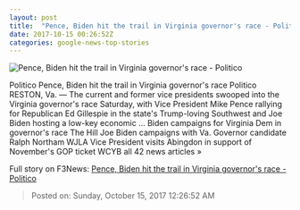 ```yaml
---
layout: post
title:  "Pence, Biden hit the trail in Virginia governor's race - Politico"
date: 2017-10-15 00:26:52Z
categories: google-news-top-stories
---
```


![Pence, Biden hit the trail in Virginia governor's race - Politico](http://static.politico.com/70/9a/0fbfe8a1424c9b2c668cb7b9f96f/20171003-mike-pence-ap-1160.jpg)

Politico Pence, Biden hit the trail in Virginia governor's race Politico RESTON, Va. — The current and former vice presidents swooped into the Virginia governor's race Saturday, with Vice President Mike Pence rallying for Republican Ed Gillespie in the state's Trump-loving Southwest and Joe Biden hosting a low-key economic ... Biden campaigns for Virginia Dem in governor's race The Hill Joe Biden campaigns with Va. Governor candidate Ralph Northam WJLA Vice President visits Abingdon in support of November's GOP ticket WCYB all 42 news articles »


Full story on F3News: [Pence, Biden hit the trail in Virginia governor's race - Politico](http://www.f3nws.com/n/ujrPqB)

> Posted on: Sunday, October 15, 2017 12:26:52 AM
